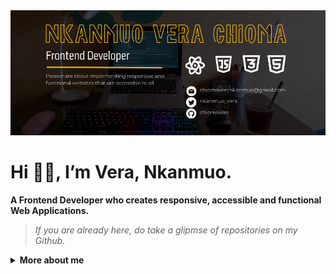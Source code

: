 <img src="https://github.com/chiomavera/chiomavera/blob/main/Clean%20Work%20Place%20LinkedIn%20Banner%20(1000%20%C3%97%20396%20px)%20(900%20%C3%97%20300%20px)%20(1000%20%C3%97%20396%20px).png" width="1000" alt="TaskMate Screenshoot"/>

# Hi 👋🏼, I’m Vera, Nkanmuo.
**A Frontend Developer who creates responsive, accessible and functional Web Applications.**

> *If you are already here, do take a glipmse of repositories on my Github.*

<details>
    <summary><b>More about me</b></summary>
    
    
My name is Nkanmuo Vera Chioma, I am a computer science graduate from Nnamdi Azikiwe University.  

I am passionate about frontend development with a flair for implementing captivating  designs with meticulous precision.  Dedicated to crafting accessible websites that seamlessly bridge the gap between creativity and functionality. 

Beyond coding, I'm a culinary enthusiasts whipping up delicious experiments, a book lover exploring new realms and a fitness advocate embracing a balanced lifestyle. 

I love learning and I don't shy away from asking questions when need be. 

My experience with volunteering and collaborating with my peers on software development projects has built my strengths in effective communication and team work.

Also having had the opportunity to work as a contract worker for a frontend developer role has built my strength in frontend development.

My 3 years experience teaching myself frontend development with the help of online resources has taught me resilience, discipline and dedication. 

In summary, Vera is not one to back eoff in face of challenges and whatever she put her mind to, she strive hard to succeed.

## Lets Connect:
<a href="https://twitter.com/nkanmuo_vera" target="_blank"><img src="https://github.com/chiomavera/images/blob/main/icons8-twitter.svg" alt="My Tiwitter account"/></a>
<a href="https://www.linkedin.com/in/chioma-vera-nkanmuo/" target="_blank"><img src="https://github.com/chiomavera/images/blob/main/icons8-linkedin-circled.svg" alt="My LinkedIn account"/></a>
 
 ## Stacks I'm currently working with:
 ![React](https://img.shields.io/badge/react-%2320232a.svg?style=for-the-badge&logo=react&logoColor=%2361DAFB)
 ![JavaScript](https://img.shields.io/badge/javascript-%23323330.svg?style=for-the-badge&logo=javascript&logoColor=%23F7DF1E)
 ![HTML5](https://img.shields.io/badge/html5-%23E34F26.svg?style=for-the-badge&logo=html5&logoColor=white)
 ![Bootstrap](https://img.shields.io/badge/bootstrap-%23563D7C.svg?style=for-the-badge&logo=bootstrap&logoColor=white)
 ![TailwindCSS](https://img.shields.io/badge/tailwindcss-%2338B2AC.svg?style=for-the-badge&logo=tailwind-css&logoColor=white)
 
## Featured Projects
<table>
    <tr>
      <td width="50%">
       <h3>TaskMate</h3>
       <div align="center">
        <img src="https://github.com/chiomavera/chiomavera/blob/main/TaskMate.png" width="700" alt="TaskMate Screenshoot"/>    
           <a href="https://github.com/chiomavera/TaskMate" alt="TaskMate's repo" target="_blank">CODE</a>
            <a href="https://taskmatebyvera-gnome-895670.netlify.app/" alt="TaskMate's website" target="_blank">WEBSITE</a
        </div>
         <div align="left">
           <ul>
            <li>
              A Web App that helps you stay organized, manage your time effectively, and increase your productivity by keeping track of all your tasks in one place.
            </li>
            <li>
             It was built using React, utilizing React hooks for state management and local storage for data storage.
            </li>
        </ul>
         </div>
      </td>
      <td width="50%">
        <h3>ThoughtStream</h3>
        <div align="center">
          <img src="https://github.com/chiomavera/chiomavera/blob/main/ThoughtStream.png" width="700" alt="ThoughtStream Screenshoot"/>
           <a href="https://github.com/chiomavera/ThoughtStream" alt="ThoughtStream repo" target="_blank">CODE</a>
           <a href="https://chiomavera.github.io/ThoughtStream/" alt="ThoughtStream website" target="_blank">WEBSITE</a>
         </div>
        <div align="left">
          <ul>
            <li>
              A web application that displays random quotes to motivate, inspire, entertain and educate users.
            </li>
            <li>
                It was designed and implemented using JavaScript, CSS and HTML utilizing arrays to manipulate the document object model.
            </li>
        </ul>
         </div>
      </td>
    </tr>
    <tr>
       <td width="50%">
        <h3>Beauty</h3>
        <div align="center">
          <img src="https://github.com/chiomavera/chiomavera/blob/main/beauty.png" width="700" alt="beauty Screenshoot"/>
           <a href="https://github.com/chiomavera/beauty-landing-page" alt="Beauty repo" target="_blank">CODE</a>
           <a href="https://beautybyverankanmuo.netlify.app/" alt="Beauty website" target="_blank" >WEBSITE</a>
         </div>
        <div align="left">
          <ul>
            <li>
              A landing page for a beauty salon.
            </li>
            <li>
                This work is been developed with the use of html, css, bootstrap and JavaScript. The inspiration behind this work is beauty.
            </li>
        </ul>
         </div>
      </td>
      </tr>
</table>



<!---
chiomavera/chiomavera is a ✨ special ✨ repository because its `README.md` (this file) appears on your GitHub profile.
You can click the Preview link to take a look at your changes.
--->
